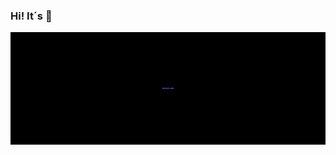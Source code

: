 ### Hi! It´s 👋

<div align="center">

  <img align="center" alt="" width="1000px" height="180px" src="present.gif" />

</div>

<div align="center">

  
</div>
<br>
<img src="" height="450">


